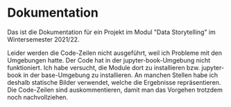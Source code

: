 # Dokumentation

Das ist die Dokumentation für ein Projekt im Modul "Data Storytelling" im Wintersemester 2021/22.

Leider werden die Code-Zeilen nicht ausgeführt, weil ich Probleme mit den Umgebungen hatte. Der Code hat in der jupyter-book-Umgebung nicht funktioniert. Ich habe versucht, die Module dort zu installieren bzw. jupyter-book in der base-Umgebung zu installieren. An manchen Stellen habe ich deshalb statische Bilder verwendet, welche die Ergebnisse repräsentieren. Die Code-Zeilen sind auskommentieren, damit man das Vorgehen trotzdem noch nachvollziehen.